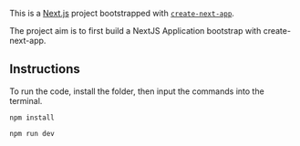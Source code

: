 This is a [Next.js](https://nextjs.org) project bootstrapped with [`create-next-app`](https://nextjs.org/docs/app/api-reference/cli/create-next-app).

The project aim is to first build a NextJS Application bootstrap with create-next-app.

## Instructions

To run the code, install the folder, then input the commands into the terminal.

```
npm install

npm run dev
```


